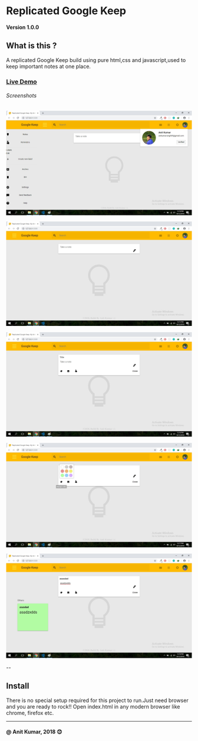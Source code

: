 # Replicated Google Keep
**Version 1.0.0**
## What is this ?
A replicated Google Keep build using pure html,css and javascript,used to keep important notes at one place.
### [Live Demo](https://anitkumarsingh.github.io/Note-Keeper/)

###### Screenshots
![](Screenshot/shot11.jpg)

![](Screenshot/shot7.jpg)

![](Screenshot/shot8.jpg)

![](Screenshot/shot9.jpg)

![](Screenshot/shot10.jpg)

--
## Install
There is no special setup required for this project to run.Just need browser and you are ready to rock!!
Open index.html in any modern browser like chrome, firefox etc.

---
#### @ Anit Kumar, 2018  :blush:
